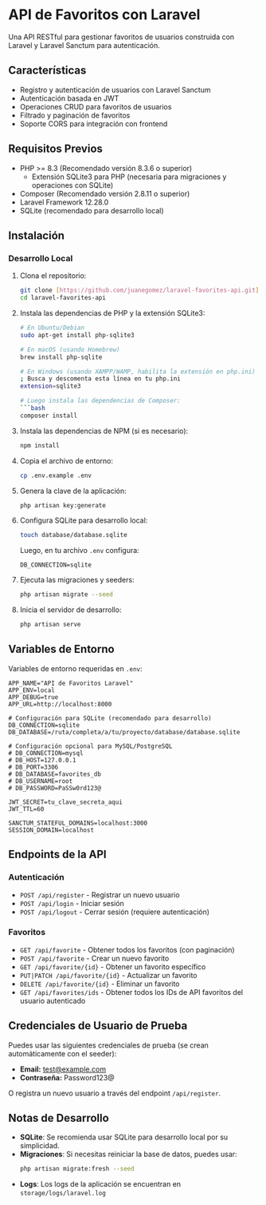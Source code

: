 # API de Favoritos con Laravel

Una API RESTful para gestionar favoritos de usuarios construida con Laravel y Laravel Sanctum para autenticación.

## Características

- Registro y autenticación de usuarios con Laravel Sanctum
- Autenticación basada en JWT
- Operaciones CRUD para favoritos de usuarios
- Filtrado y paginación de favoritos
- Soporte CORS para integración con frontend

## Requisitos Previos

- PHP >= 8.3 (Recomendado versión 8.3.6 o superior)
  - Extensión SQLite3 para PHP (necesaria para migraciones y operaciones con SQLite)
- Composer (Recomendado versión 2.8.11 o superior)
- Laravel Framework 12.28.0
- SQLite (recomendado para desarrollo local)

## Instalación

### Desarrollo Local

1. Clona el repositorio:
   ```bash
   git clone [https://github.com/juanegomez/laravel-favorites-api.git]
   cd laravel-favorites-api
   ```

2. Instala las dependencias de PHP y la extensión SQLite3:
   ```bash
   # En Ubuntu/Debian
   sudo apt-get install php-sqlite3
   
   # En macOS (usando Homebrew)
   brew install php-sqlite
   
   # En Windows (usando XAMPP/WAMP, habilita la extensión en php.ini)
   ; Busca y descomenta esta línea en tu php.ini
   extension=sqlite3
   
   # Luego instala las dependencias de Composer:
   ```bash
   composer install
   ```

3. Instala las dependencias de NPM (si es necesario):
   ```bash
   npm install
   ```

4. Copia el archivo de entorno:
   ```bash
   cp .env.example .env
   ```

5. Genera la clave de la aplicación:
   ```bash
   php artisan key:generate
   ```

6. Configura SQLite para desarrollo local:
   ```bash
   touch database/database.sqlite
   ```

   Luego, en tu archivo `.env` configura:
   ```env
   DB_CONNECTION=sqlite
   ```

7. Ejecuta las migraciones y seeders:
   ```bash
   php artisan migrate --seed
   ```

8. Inicia el servidor de desarrollo:
   ```bash
   php artisan serve
   ```

## Variables de Entorno

Variables de entorno requeridas en `.env`:

```env
APP_NAME="API de Favoritos Laravel"
APP_ENV=local
APP_DEBUG=true
APP_URL=http://localhost:8000

# Configuración para SQLite (recomendado para desarrollo)
DB_CONNECTION=sqlite
DB_DATABASE=/ruta/completa/a/tu/proyecto/database/database.sqlite

# Configuración opcional para MySQL/PostgreSQL
# DB_CONNECTION=mysql
# DB_HOST=127.0.0.1
# DB_PORT=3306
# DB_DATABASE=favorites_db
# DB_USERNAME=root
# DB_PASSWORD=PaSSw0rd123@

JWT_SECRET=tu_clave_secreta_aqui
JWT_TTL=60

SANCTUM_STATEFUL_DOMAINS=localhost:3000
SESSION_DOMAIN=localhost
```

## Endpoints de la API

### Autenticación

- `POST /api/register` - Registrar un nuevo usuario
- `POST /api/login` - Iniciar sesión
- `POST /api/logout` - Cerrar sesión (requiere autenticación)

### Favoritos

- `GET /api/favorite` - Obtener todos los favoritos (con paginación)
- `POST /api/favorite` - Crear un nuevo favorito
- `GET /api/favorite/{id}` - Obtener un favorito específico
- `PUT|PATCH /api/favorite/{id}` - Actualizar un favorito
- `DELETE /api/favorite/{id}` - Eliminar un favorito
- `GET /api/favorites/ids` - Obtener todos los IDs de API favoritos del usuario autenticado

## Credenciales de Usuario de Prueba

Puedes usar las siguientes credenciales de prueba (se crean automáticamente con el seeder):

- **Email:** test@example.com
- **Contraseña:** Password123@

O registra un nuevo usuario a través del endpoint `/api/register`.

## Notas de Desarrollo

- **SQLite**: Se recomienda usar SQLite para desarrollo local por su simplicidad.
- **Migraciones**: Si necesitas reiniciar la base de datos, puedes usar:
  ```bash
  php artisan migrate:fresh --seed
  ```
- **Logs**: Los logs de la aplicación se encuentran en `storage/logs/laravel.log`

